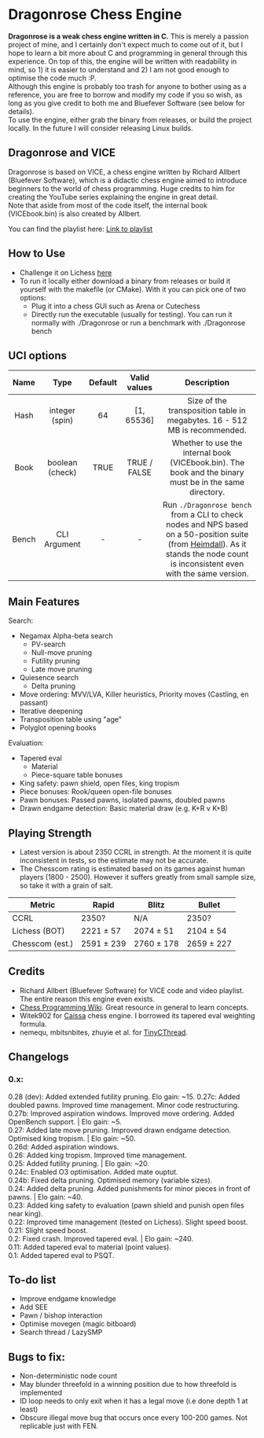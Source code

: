 # Dragonrose Chess Engine
**Dragonrose is a weak chess engine written in C.** This is merely a passion project of mine, and I certainly don't expect much to come out of it, but I hope to learn a bit more about C and programming in general through this experience. On top of this, the engine will be written with readability in mind, so 1) it
is easier to understand and 2) I am not good enough to optimise the code much :P. <br>
Although this engine is probably too trash for anyone to bother using as a reference, you are free to borrow and modify my code if you so wish, as long as you give credit to both me and Bluefever Software (see below for details). <br>
To use the engine, either grab the binary from releases, or build the project locally. In the future I will consider releasing Linux builds. <br>

## Dragonrose and VICE

Dragonrose is based on VICE, a chess engine written by Richard Allbert (Bluefever Software), which is a didactic chess engine aimed to introduce beginners to the world of chess programming. Huge credits to him for creating the YouTube series explaining the engine in great detail. <br>
Note that aside from most of the code itself, the internal book (VICEbook.bin) is also created by Allbert. <br>

You can find the playlist here: [Link to playlist](https://www.youtube.com/playlist?list=PLZ1QII7yudbc-Ky058TEaOstZHVbT-2hg)

## How to Use

- Challenge it on Lichess [here](https://lichess.org/@/DragonroseDev)
- To run it locally either download a binary from releases or build it yourself with the makefile (or CMake). With it you can pick one of two options:
  - Plug it into a chess GUI such as Arena or Cutechess
  - Directly run the executable (usually for testing). You can run it normally with ./Dragonrose or run a benchmark with ./Dragonrose bench

## UCI options

| Name  |      Type       | Default |  Valid values  | Description                                                                                             |
|:-----:|:---------------:|:-------:|:--------------:|:-------------------------------------------------------------------------------------------------------:|
| Hash  | integer (spin)  |    64   |   [1, 65536]   | Size of the transposition table in megabytes. 16 - 512 MB is recommended.                               |
| Book  | boolean (check) |  TRUE   |  TRUE / FALSE  | Whether to use the internal book (VICEbook.bin). The book and the binary must be in the same directory. |
| Bench |  CLI Argument   |    -    |        -       | Run `./Dragonrose bench` from a CLI to check nodes and NPS based on a 50-position suite (from [Heimdall](https://git.nocturn9x.space/nocturn9x/heimdall)). As it stands the node count is inconsistent even with the same version.|

## Main Features

Search:
- Negamax Alpha-beta search
  - PV-search
  - Null-move pruning
  - Futility pruning
  - Late move pruning
- Quiesence search
  - Delta pruning
- Move ordering: MVV/LVA, Killer heuristics, Priority moves (Castling, en passant)
- Iterative deepening
- Transposition table using "age"
- Polyglot opening books

Evaluation:
- Tapered eval
  - Material
  - Piece-square table bonuses
- King safety: pawn shield, open files, king tropism
- Piece bonuses: Rook/queen open-file bonuses
- Pawn bonuses: Passed pawns, isolated pawns, doubled pawns
- Drawn endgame detection: Basic material draw (e.g. K+R v K+B)

## Playing Strength

- Latest version is about 2350 CCRL in strength. At the moment it is quite inconsistent in tests, so the estimate may not be accurate.
- The Chesscom rating is estimated based on its games against human players (1800 - 2500). However it suffers greatly from small sample size, so take it with a grain of salt.

| Metric | Rapid | Blitz | Bullet |
| --- | --- | --- | --- |
| CCRL | 2350? | N/A | 2350? |
| Lichess (BOT) | 2221 ± 57 | 2074 ± 51 | 2104 ± 54 |
| Chesscom (est.) | 2591 ± 239 | 2760 ± 178 | 2659 ± 227 |

## Credits
- Richard Allbert (Bluefever Software) for VICE code and video playlist. The entire reason this engine even exists.
- [Chess Programming Wiki](https://www.chessprogramming.org/Main_Page). Great resource in general to learn concepts.
- Witek902 for [Caissa](https://github.com/Witek902/Caissa) chess engine. I borrowed its tapered eval weighting formula.
- nemequ, mbitsnbites, zhuyie et al. for [TinyCThread](https://github.com/tinycthread/tinycthread/tree/master).

## Changelogs <br>
### 0.x: <br>
0.28 (dev): Added extended futility pruning. Elo gain: ~15.
0.27c: Added doubled pawns. Improved time management. Minor code restructuring.
0.27b: Improved aspiration windows. Improved move ordering. Added OpenBench support. | Elo gain: ~5. <br>
0.27: Added late move pruning. Improved drawn endgame detection. Optimised king tropism. | Elo gain: ~50. <br>
0.26d: Added aspiration windows. <br>
0.26: Added king tropism. Improved time management. <br>
0.25: Added futility pruning. | Elo gain: ~20. <br> 
0.24c: Enabled O3 optimisation. Added mate ouptut. <br>
0.24b: Fixed delta pruning. Optimised memory (variable sizes). <br>
0.24: Added delta pruning. Added punishments for minor pieces in front of pawns. | Elo gain: ~40. <br>
0.23: Added king safety to evaluation (pawn shield and punish open files near king). <br>
0.22: Improved time management (tested on Lichess). Slight speed boost. <br>
0.21: Slight speed boost. <br>
0.2: Fixed crash. Improved tapered eval. | Elo gain: ~240. <br>
0.11: Added tapered eval to material (point values). <br>
0.1: Added tapered eval to PSQT. <br>

## To-do list
- Improve endgame knowledge
- Add SEE
- Pawn / bishop interaction
- Optimise movegen (magic bitboard)
- Search thread / LazySMP

## Bugs to fix:
- Non-deterministic node count
- May blunder threefold in a winning position due to how threefold is implemented
- ID loop needs to only exit when it has a legal move (i.e done depth 1 at least)
- Obscure illegal move bug that occurs once every 100-200 games. Not replicable just with FEN.
